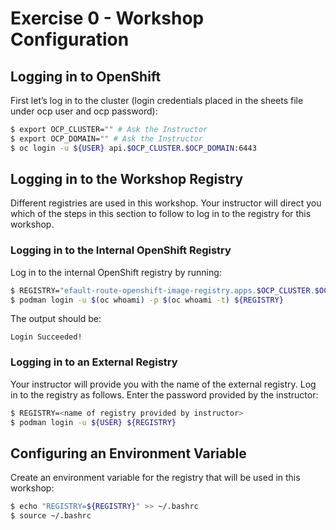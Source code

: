# Exercise 0 - Workshop Configuration
## Logging in to OpenShift
First let’s log in to the cluster (login credentials placed in the sheets file under ocp user and ocp password):
```bash
$ export OCP_CLUSTER="" # Ask the Instructor 
$ export OCP_DOMAIN="" # Ask the Instructor 
$ oc login -u ${USER} api.$OCP_CLUSTER.$OCP_DOMAIN:6443
```

## Logging in to the Workshop Registry
Different registries are used in this workshop. Your instructor will direct you which of the steps in this section to follow to log in to the registry for this workshop.

### Logging in to the Internal OpenShift Registry
Log in to the internal OpenShift registry by running:
```bash
$ REGISTRY="efault-route-openshift-image-registry.apps.$OCP_CLUSTER.$OCP_DOMAIN"
$ podman login -u $(oc whoami) -p $(oc whoami -t) ${REGISTRY}
```
The output should be:
```
Login Succeeded!
```

### Logging in to an External Registry
Your instructor will provide you with the name of the external registry. Log in to the registry as follows. Enter the password provided by the instructor:
```bash
$ REGISTRY=<name of registry provided by instructor>
$ podman login -u ${USER} ${REGISTRY}
```

## Configuring an Environment Variable
Create an environment variable for the registry that will be used in this workshop:
```bash
$ echo "REGISTRY=${REGISTRY}" >> ~/.bashrc
$ source ~/.bashrc
```